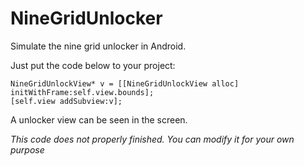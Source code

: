 NineGridUnlocker
================

Simulate the nine grid unlocker in Android.

Just put the code below to your project:

    NineGridUnlockView* v = [[NineGridUnlockView alloc] initWithFrame:self.view.bounds];
    [self.view addSubview:v];
    
A unlocker view can be seen in the screen.

*This code does not properly finished. You can modify it for your own purpose*